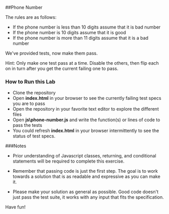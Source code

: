 ##Phone Number

The rules are as follows:

- If the phone number is less than 10 digits assume that it is bad
  number
- If the phone number is 10 digits assume that it is good
- If the phone number is more than 11 digits assume that it is a bad
  number

We've provided tests, now make them pass.

Hint: Only make one test pass at a time. Disable the others, then flip
each on in turn after you get the current failing one to pass.


### How to Run this Lab

+ Clone the repository
+ Open **index.html** in your browser to see the currently failing test specs you are to pass
+ Open the repository in your favorite text editor to explore the different files
+ Open **js\phone-number.js** and write the function(s) or lines of code to pass the tests
+ You could refresh **index.html** in your browser intermittently to see the status of test specs.


###Notes

+ Prior understanding of Javascript classes, returning, and conditional statements will be required to complete this exercise.

+ Remember that passing code is just the first step. The goal is to work towards a solution that is as readable and expressive as you can make
it.

+ Please make your solution as general as possible. Good code doesn't just pass the test suite, it works with any input that fits the specification.

Have fun!
